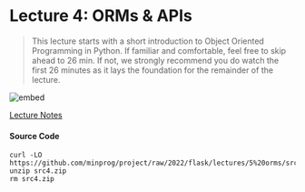 # Lecture 4: ORMs & APIs

> This lecture starts with a short introduction to Object Oriented Programming in Python. If familiar and comfortable, feel free to skip ahead to 26 min. If not, we strongly recommend you do watch the first 26 minutes as it lays the foundation for the remainder of the lecture.

![embed](https://youtube.com/embed/24Kf3v7kZyE)

[Lecture Notes](https://cs50.harvard.edu/web/2018/notes/4/)

#### Source Code 

    curl -LO https://github.com/minprog/project/raw/2022/flask/lectures/5%20orms/src4.zip
    unzip src4.zip
    rm src4.zip
